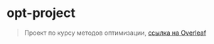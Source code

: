 # opt-project

> Проект по курсу методов оптимизации, [ссылка на Overleaf](https://ru.overleaf.com/project/5e958af2cdbb790001ae4aeb)
